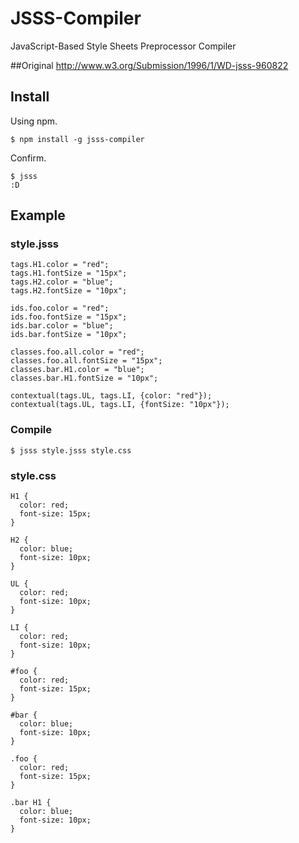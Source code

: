 # JSSS-Compiler

JavaScript-Based Style Sheets Preprocessor Compiler

##Original
http://www.w3.org/Submission/1996/1/WD-jsss-960822

## Install

Using npm.

```
$ npm install -g jsss-compiler
```

Confirm.

```
$ jsss
:D
```

## Example
### style.jsss
```
tags.H1.color = "red";
tags.H1.fontSize = "15px";
tags.H2.color = "blue";
tags.H2.fontSize = "10px";

ids.foo.color = "red";
ids.foo.fontSize = "15px";
ids.bar.color = "blue";
ids.bar.fontSize = "10px";

classes.foo.all.color = "red";
classes.foo.all.fontSize = "15px";
classes.bar.H1.color = "blue";
classes.bar.H1.fontSize = "10px";

contextual(tags.UL, tags.LI, {color: "red"});
contextual(tags.UL, tags.LI, {fontSize: "10px"});
```

### Compile
```
$ jsss style.jsss style.css
```

### style.css
```
H1 {
  color: red;
  font-size: 15px;
}

H2 {
  color: blue;
  font-size: 10px;
}

UL {
  color: red;
  font-size: 10px;
}

LI {
  color: red;
  font-size: 10px;
}

#foo {
  color: red;
  font-size: 15px;
}

#bar {
  color: blue;
  font-size: 10px;
}

.foo {
  color: red;
  font-size: 15px;
}

.bar H1 {
  color: blue;
  font-size: 10px;
}
```
